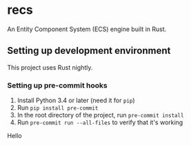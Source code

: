 # recs
An Entity Component System (ECS) engine built in Rust.

## Setting up development environment

This project uses Rust nightly.

### Setting up pre-commit hooks
1. Install Python 3.4 or later (need it for `pip`)
2. Run `pip install pre-commit`
3. In the root directory of the project, run `pre-commit install`
4. Run `pre-commit run --all-files` to verify that it's working


Hello
